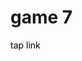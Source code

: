<h1>game 7</h1>
<a href="https://raffneptune-game7.vercel.app" style="color: black; text-decoration: none;">tap link</a>
